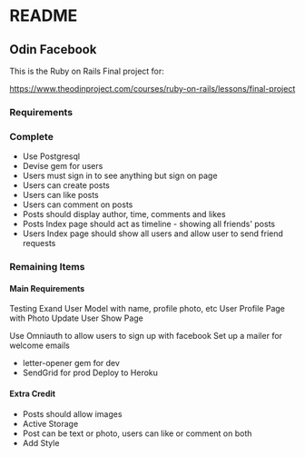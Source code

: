 # README

## Odin Facebook

This is the Ruby on Rails Final project for:

https://www.theodinproject.com/courses/ruby-on-rails/lessons/final-project

### Requirements

### Complete

* Use Postgresql
* Devise gem for users
* Users must sign in to see anything but sign on page
* Users can create posts
* Users can like posts
* Users can comment on posts
* Posts should display author, time, comments and likes
* Posts Index page should act as timeline - showing all friends' posts
* Users Index page should show all users and allow user to send friend requests


### Remaining Items

#### Main Requirements

Testing
Exand User Model with name, profile photo, etc
User Profile Page with Photo
Update User Show Page

Use Omniauth to allow users to sign up with facebook
Set up a mailer for welcome emails
 * letter-opener gem for dev
 * SendGrid for prod
Deploy to Heroku

#### Extra Credit
* Posts should allow images
* Active Storage
* Post can be text or photo, users can like or comment on both
* Add Style
